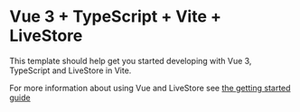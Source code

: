 # Vue 3 + TypeScript + Vite + LiveStore

This template should help get you started developing with Vue 3, TypeScript and LiveStore in Vite.

For more information about using Vue and LiveStore see [the getting started guide](https://docs.livestore.dev/getting-started/vue/)